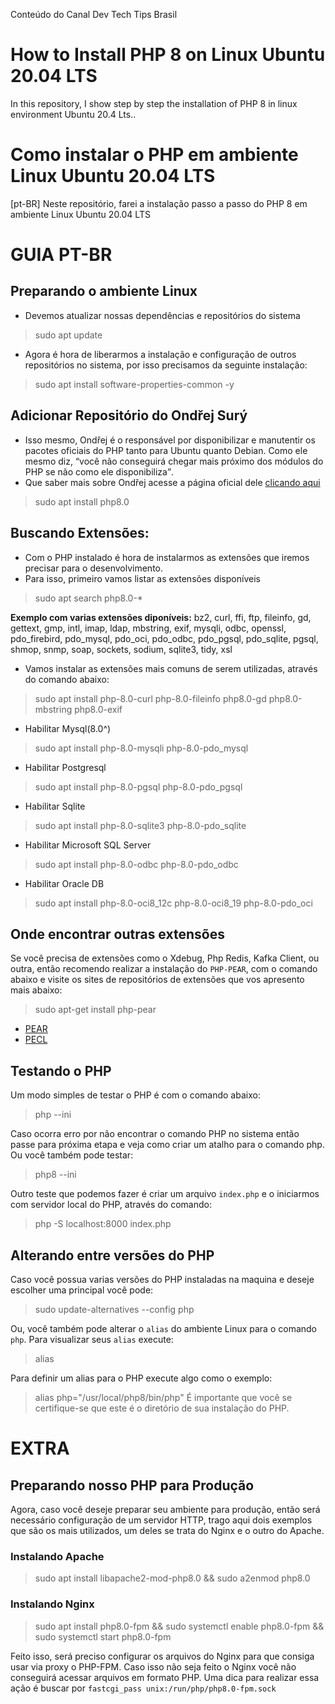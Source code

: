 Conteúdo do Canal Dev Tech Tips Brasil 

# How to Install PHP 8 on Linux Ubuntu 20.04 LTS
In this repository, I show step by step the installation of PHP 8 in linux environment Ubuntu 20.4 Lts.. 

# Como instalar o PHP em ambiente Linux Ubuntu 20.04 LTS
[pt-BR] Neste repositório, farei a instalação passo a passo do PHP 8 em ambiente Linux Ubuntu 20.04 LTS

# GUIA PT-BR
## Preparando o ambiente Linux
- Devemos atualizar nossas dependências e repositórios do sistema
> sudo apt update 

- Agora é hora de liberarmos a instalação e configuração de outros repositórios no sistema, por isso precisamos da seguinte instalação:
> sudo apt install software-properties-common -y 

## Adicionar Repositório do Ondřej Surý
- Isso mesmo, Ondřej é o responsável por disponibilizar e manutentir os pacotes oficiais do PHP tanto para Ubuntu quanto Debian. Como ele mesmo diz, <q>você não conseguirá chegar mais próximo dos módulos do PHP se não como ele disponibiliza</q>.
- Que saber mais sobre Ondřej acesse a página oficial dele [clicando aqui](https://deb.sury.org)
> sudo apt install php8.0 

## Buscando Extensões:
- Com o PHP instalado é hora de instalarmos as extensões que iremos precisar para o desenvolvimento.
- Para isso, primeiro vamos listar as extensões disponíveis
> sudo apt search php8.0-* 


<strong>Exemplo com varias extensões diponíveis:</strong> bz2, curl, ffi, ftp, fileinfo, gd, gettext, gmp, intl, imap, ldap, mbstring, exif, mysqli, odbc, openssl, pdo_firebird, pdo_mysql, pdo_oci, pdo_odbc, pdo_pgsql, pdo_sqlite, pgsql, shmop, snmp, soap, sockets, sodium, sqlite3, tidy, xsl 
    
- Vamos instalar as extensões mais comuns de serem utilizadas, através do comando abaixo:
> sudo apt install php-8.0-curl php-8.0-fileinfo php8.0-gd php8.0-mbstring php8.0-exif

- Habilitar Mysql(8.0^)
> sudo apt install php-8.0-mysqli php-8.0-pdo_mysql

- Habilitar Postgresql
> sudo apt install php-8.0-pgsql php-8.0-pdo_pgsql

- Habilitar Sqlite
> sudo apt install php-8.0-sqlite3 php-8.0-pdo_sqlite

- Habilitar Microsoft SQL Server
> sudo apt install php-8.0-odbc php-8.0-pdo_odbc

- Habilitar Oracle DB
> sudo apt install php-8.0-oci8_12c php-8.0-oci8_19 php-8.0-pdo_oci

## Onde encontrar outras extensões
Se você precisa de extensões como o Xdebug, Php Redis, Kafka Client, ou outra, então recomendo realizar a instalação do `PHP-PEAR`, com o comando abaixo e visite os sites de repositórios de extensões que vos apresento mais abaixo:
> sudo apt-get install php-pear

- [PEAR](https://pear.php.net)
- [PECL](https://pecl.php.net)

## Testando o PHP
Um modo simples de testar o PHP é com o comando abaixo:
> php --ini

Caso ocorra erro por não encontrar o comando PHP no sistema então passe para próxima etapa e veja como criar um atalho para o comando php. Ou você também pode testar:
> php8 --ini

Outro teste que podemos fazer é criar um arquivo `index.php` e o iniciarmos com servidor local do PHP, através do comando:
> php -S localhost:8000 index.php

## Alterando entre versões do PHP
Caso você possua varias versões do PHP instaladas na maquina e deseje escolher uma principal você pode:
> sudo update-alternatives --config php  

Ou, você também pode alterar o `alias` do ambiente Linux para o comando `php`.
Para visualizar seus `alias` execute:
> alias

Para definir um alias para o PHP execute algo como o exemplo:
> alias php="/usr/local/php8/bin/php"
É importante que você se certifique-se que este é o diretório de sua instalação do PHP. 

# EXTRA

## Preparando nosso PHP para Produção
Agora, caso você deseje preparar seu ambiente para produção, então será necessário configuração de um servidor HTTP, trago aqui dois exemplos que são os mais utilizados, um deles se trata do Nginx e o outro do Apache.

### Instalando Apache
> sudo apt install libapache2-mod-php8.0 &&
> sudo a2enmod php8.0 

### Instalando Nginx
> sudo apt install php8.0-fpm && 
> sudo systemctl enable php8.0-fpm &&
> sudo systemctl start php8.0-fpm 

Feito isso, será preciso configurar os arquivos do Nginx para que consiga usar via proxy o PHP-FPM. Caso isso não seja feito o Nginx você não conseguirá acessar arquivos em formato PHP. 
Uma dica para realizar essa ação é buscar por `fastcgi_pass unix:/run/php/php8.0-fpm.sock`
